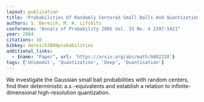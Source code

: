 ```yaml
---
layout: publication
title: 'Probabilities Of Randomly Centered Small Balls And Quantization In Banach Spaces'
authors: S. Dereich, M. A. Lifshits
conference: "Annals of Probability 2005 Vol. 33 No. 4 1397-1421"
year: 2004
citations: 10
bibkey: dereich2004probabilities
additional_links:
  - {name: "Paper", url: 'https://arxiv.org/abs/math/0402220'}
tags: ['Unimodal', 'Quantization', 'Deep', 'Quantisation']
---
```

We investigate the Gaussian small ball probabilities with random centers,
find their deterministic a.s.-equivalents and establish a relation to
infinite-dimensional high-resolution quantization.
